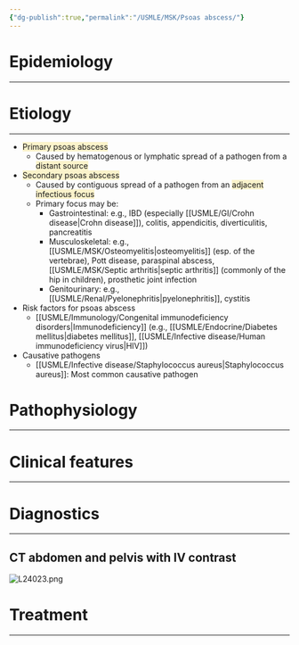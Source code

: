 ```yaml
---
{"dg-publish":true,"permalink":"/USMLE/MSK/Psoas abscess/"}
---
```


# Epidemiology
---


# Etiology
---
- <span style="background:rgba(240, 200, 0, 0.2)">Primary psoas abscess</span> 
	- Caused by hematogenous or lymphatic spread of a pathogen from a <span style="background:rgba(240, 200, 0, 0.2)">distant source</span>
- <span style="background:rgba(240, 200, 0, 0.2)">Secondary psoas abscess</span>
	- Caused by contiguous spread of a pathogen from an <span style="background:rgba(240, 200, 0, 0.2)">adjacent infectious focus</span>
	- Primary focus may be:  
		- Gastrointestinal: e.g., IBD (especially [[USMLE/GI/Crohn disease\|Crohn disease]]), colitis, appendicitis, diverticulitis, pancreatitis
		- Musculoskeletal: e.g., [[USMLE/MSK/Osteomyelitis\|osteomyelitis]] (esp. of the vertebrae), Pott disease, paraspinal abscess, [[USMLE/MSK/Septic arthritis\|septic arthritis]] (commonly of the hip in children), prosthetic joint infection
		- Genitourinary: e.g., [[USMLE/Renal/Pyelonephritis\|pyelonephritis]], cystitis
- Risk factors for psoas abscess 
	- [[USMLE/Immunology/Congenital immunodeficiency disorders\|Immunodeficiency]] (e.g., [[USMLE/Endocrine/Diabetes mellitus\|diabetes mellitus]], [[USMLE/Infective disease/Human immunodeficiency virus\|HIV]])
- Causative pathogens
	- [[USMLE/Infective disease/Staphylococcus aureus\|Staphylococcus aureus]]: Most common causative pathogen

# Pathophysiology
---


# Clinical features
---


# Diagnostics
---
## CT abdomen and pelvis with IV contrast
![L24023.png](/img/user/appendix/L24023.png)

# Treatment
---

